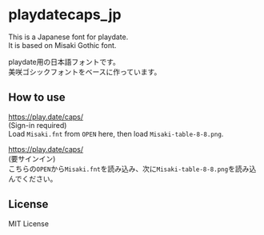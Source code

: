 # playdatecaps_jp

This is a Japanese font for playdate.  
It is based on Misaki Gothic font.

playdate用の日本語フォントです。  
美咲ゴシックフォントをベースに作っています。

## How to use

https://play.date/caps/  
(Sign-in required)  
Load `Misaki.fnt` from `OPEN` here, then load `Misaki-table-8-8.png`.

https://play.date/caps/  
(要サインイン)  
こちらの`OPEN`から`Misaki.fnt`を読み込み、次に`Misaki-table-8-8.png`を読み込んでください。

## License

MIT License
